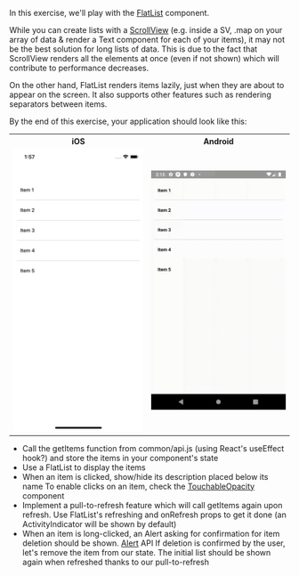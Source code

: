 In this exercise, we'll play with the [FlatList](https://facebook.github.io/react-native/docs/flatlist.html) component.

While you can create lists with a [ScrollView](https://facebook.github.io/react-native/docs/scrollview.html) (e.g. inside a SV, .map on your array of data & render a Text component for each of your items), it may not be the best solution for long lists of data. This is due to the fact that ScrollView renders all the elements at once (even if not shown) which will contribute to performance decreases.

On the other hand, FlatList renders items lazily, just when they are about to appear on the screen. It also supports other features such as rendering separators between items.

By the end of this exercise, your application should look like this:

<table style="width:100%;display:table">
  <tr>
    <th>iOS</th>
    <th>Android</th>
  </tr>
  <tr>
    <td><img src="ios.gif" width="300"/></td>
    <td><img src="android.gif" width="300"/></td>
  </tr>
</table>

* Call the getItems function from common/api.js (using React's useEffect hook?) and store the items in your component's state
* Use a FlatList to display the items
* When an item is clicked, show/hide its description placed below its name To enable clicks on an item, check the [TouchableOpacity](https://facebook.github.io/react-native/docs/touchableopacity) component
* Implement a pull-to-refresh feature which will call getItems again upon refresh. Use FlatList's refreshing and onRefresh props to get it done (an ActivityIndicator will be shown by default)
* When an item is long-clicked, an Alert asking for confirmation for item deletion should be shown.
[Alert](https://facebook.github.io/react-native/docs/alert) API
If deletion is confirmed by the user, let's remove the item from our state. The initial list should be shown again when refreshed thanks to our pull-to-refresh